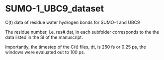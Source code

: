 # SUMO-1_UBC9_dataset
C(t) data of residue water hydrogen bonds for SUMO-1 and UBC9


The residue number, i.e. res#.dat, in each subfolder corresponds to the the data listed in the SI of the manuscript.

Importantly, the timestep of the C(t) files, dt, is 250 fs or 0.25 ps, the windows were evaluated out to 100 ps.
